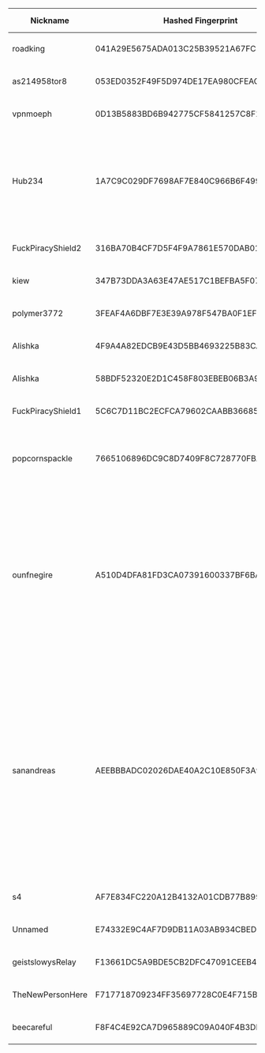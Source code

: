 | Nickname |  Hashed Fingerprint	| Or Addresses | Contact | Running | Flags | Last Seen | First Seen | Last Restarted | Advertised Bandwidth | Platform | Version | Version Status | Recommended Version | Verified hostnames | Exit policy |
|---|---|---|---|---|---|---|---|---|---|---|---|---|---|---|---|
|roadking | 041A29E5675ADA013C25B39521A67FC3AFA39A86 | ["24.201.121.72:9001"] | lutzyrandomtips@gmail.com | true | Running, V2Dir, Valid | 2025-10-31 19:00:00 | 2025-10-31 16:00:00 | 2025-10-31 18:02:48 | 0 | Tor 0.4.8.19 on Linux | 0.4.8.19 | recommended | true | ["modemcable072.121-201-24.mc.videotron.ca"] | ["reject *:*"]|
|as214958tor8 | 053ED0352F49F5D974DE17EA980CFEACAD869982 | ["94.142.241.153:3306","[2a0e:8f02:f017::16]:3306"] | darmstadt@fridaysforfuture.de | true | Running, V2Dir, Valid | 2025-10-31 19:00:00 | 2025-10-31 17:00:00 | 2025-10-31 16:14:47 | 0 | Tor 0.4.8.16 on Linux | 0.4.8.16 | recommended | true | ["tor1-8.ams1.as214958.net"] | ["reject *:*"]|
|vpnmoeph | 0D13B5883BD6B942775CF5841257C8F1B5042F1F | ["166.0.192.105:9001","[2602:f9f3:0:2::2f5]:9001"] | <contact AT moe DOT ph> | true | Running, V2Dir, Valid | 2025-10-31 19:00:00 | 2025-10-31 09:00:00 | 2025-10-31 08:31:24 | 0 | Tor 0.4.8.17 on Linux | 0.4.8.17 | recommended | true | N/A | ["reject *:*"]|
|Hub234 | 1A7C9C029DF7698AF7E840C966B6F4995BC56451 | ["154.90.54.69:9001"] | N/A | true | Exit, Running, V2Dir, Valid | 2025-10-31 19:00:00 | 2025-10-31 13:00:00 | 2025-10-31 13:53:00 | 0 | Tor 0.4.8.19 on Linux | 0.4.8.19 | recommended | true | N/A | ["reject 0.0.0.0/8:*","reject 169.254.0.0/16:*","reject 127.0.0.0/8:*","reject 192.168.0.0/16:*","reject 10.0.0.0/8:*","reject 172.16.0.0/12:*","reject 154.90.54.69:*","accept *:80","accept *:443","accept *:53","reject *:*"]|
|FuckPiracyShield2 | 316BA70B4CF7D5F4F9A7861E570DAB01D7698C17 | ["83.136.107.145:80","[2a02:29e0:2:6:1:1:ff2f:fd9d]:80"] | fuck hollywood | true | Running, V2Dir, Valid | 2025-10-31 19:00:00 | 2025-10-31 02:00:00 | 2025-10-31 01:26:06 | 0 | Tor 0.4.8.17 on Linux | 0.4.8.17 | recommended | true | N/A | ["reject *:*"]|
|kiew | 347B73DDA3A63E47AE517C1BEFBA5F07965CA75C | ["46.38.233.212:443"] | 0x A4EB3C5160961C85E80191310AE554E5460E1BDD Dominik George <nik+torproject@squirrel.land> | true | Running, Valid | 2025-10-31 19:00:00 | 2025-10-31 19:00:00 | 2025-10-31 18:06:49 | 0 | Tor 0.4.8.16 on Linux | 0.4.8.16 | recommended | true | N/A | ["reject *:*"]|
|polymer3772 | 3FEAF4A6DBF7E3E39A978F547BA0F1EF1EC79290 | ["5.255.86.191:443","[2a00:1ca8:2a::18f]:443"] | Polymer3772 AT proton DOT me | true | Running, V2Dir, Valid | 2025-10-31 19:00:00 | 2025-10-31 09:00:00 | 2025-10-31 13:47:30 | 0 | Tor 0.4.8.19 on Linux | 0.4.8.19 | recommended | true | N/A | ["reject *:*"]|
|Alishka | 4F9A4A82EDCB9E43D5BB4693225B83CA9F529A69 | ["45.135.134.253:9100","[2a00:b700::4:1ce]:9100"] | muhhamadabdulbibeg@pissmail.com | true | Running, V2Dir, Valid | 2025-10-31 19:00:00 | 2025-10-31 14:00:00 | 2025-10-31 13:01:13 | 0 | Tor 0.4.8.13 on Linux | 0.4.8.13 | recommended | true | N/A | ["reject *:*"]|
|Alishka | 58BDF52320E2D1C458F803EBEB06B3A97767314D | ["45.135.134.253:9000","[2a00:b700::4:1ce]:9000"] | muhhamadabdulbibeg@pissmail.com | true | Running, V2Dir, Valid | 2025-10-31 19:00:00 | 2025-10-31 14:00:00 | 2025-10-31 13:00:32 | 0 | Tor 0.4.8.13 on Linux | 0.4.8.13 | recommended | true | N/A | ["reject *:*"]|
|FuckPiracyShield1 | 5C6C7D11BC2ECFCA79602CAABB366852950BC9D2 | ["83.136.107.145:443","[2a02:29e0:2:6:1:1:ff2f:fd9d]:443"] | fuck hollywood | true | Running, V2Dir, Valid | 2025-10-31 19:00:00 | 2025-10-31 02:00:00 | 2025-10-31 01:26:05 | 0 | Tor 0.4.8.17 on Linux | 0.4.8.17 | recommended | true | N/A | ["reject *:*"]|
|popcornspackle | 7665106896DC9C8D7409F8C728770FBA704999E2 | ["73.62.231.41:9001"] | wacktru3@gmail.com | true | Running, V2Dir, Valid | 2025-10-31 19:00:00 | 2025-10-31 03:00:00 | 2025-10-31 02:33:45 | 1825239 | Tor 0.4.8.19 on Windows 8 [or later] | 0.4.8.19 | recommended | true | ["c-73-62-231-41.hsd1.mn.comcast.net"] | ["reject *:*"]|
|ounfnegire | A510D4DFA81FD3CA07391600337BF6BA5A589A5D | ["176.124.32.16:9001"] | tor@mailsac.com | true | Running, V2Dir, Valid | 2025-10-31 19:00:00 | 2025-10-31 14:00:00 | 2025-10-31 16:06:49 | 0 | Tor 0.4.8.19 on Linux | 0.4.8.19 | recommended | true | N/A | ["reject 0.0.0.0/8:*","reject 169.254.0.0/16:*","reject 127.0.0.0/8:*","reject 192.168.0.0/16:*","reject 10.0.0.0/8:*","reject 172.16.0.0/12:*","reject 176.124.32.16:*","reject 100.64.0.0/10:*","reject 192.0.0.0/24:*","reject 192.0.2.0/24:*","reject 192.88.99.0/24:*","reject 198.18.0.0/15:*","reject 198.51.100.0/24:*","reject 203.0.113.0/24:*","reject 224.0.0.0/3:*","accept *:443","accept *:53","reject *:*"]|
|sanandreas | AEEBBBADC02026DAE40A2C10E850F3A92004331D | ["107.189.1.16:9001"] | N/A | true | Exit, Running, V2Dir, Valid | 2025-10-31 19:00:00 | 2025-10-31 14:00:00 | 2025-10-31 13:38:00 | 0 | Tor 0.4.8.19 on Linux | 0.4.8.19 | recommended | true | N/A | ["reject 0.0.0.0/8:*","reject 169.254.0.0/16:*","reject 127.0.0.0/8:*","reject 192.168.0.0/16:*","reject 10.0.0.0/8:*","reject 172.16.0.0/12:*","reject 107.189.1.16:*","reject *:25","reject *:119","reject *:135-139","reject *:445","reject *:465","reject *:563","reject *:587","reject *:1214","reject *:4661-4666","reject *:6346-6429","reject *:6660-6667","reject *:6697","reject *:6699","reject *:6881-6999","reject *:51413","accept *:*"]|
|s4 | AF7E834FC220A12B4132A01CDB77B899E94CAD76 | ["193.237.155.109:9001"] | E F Random Person <abusetor010@proton.me> | true | Running, V2Dir, Valid | 2025-10-31 19:00:00 | 2025-10-31 08:00:00 | 2025-10-31 10:51:35 | 0 | Tor 0.4.8.16 on Linux | 0.4.8.16 | recommended | true | ["static-193-237-155-109.vodafonexdsl.co.uk"] | ["reject *:*"]|
|Unnamed | E74332E9C4AF7D9DB11A03AB934CBED842F81B10 | ["93.104.130.47:9001"] | Arlo <4xkxa6s8z@mozmail.com> | true | Running, V2Dir, Valid | 2025-10-31 19:00:00 | 2025-10-31 14:00:00 | 2025-10-31 13:46:11 | 0 | Tor 0.4.8.16 on Linux | 0.4.8.16 | recommended | true | ["ppp-93-104-130-47.dynamic.mnet-online.de"] | ["reject *:*"]|
|geistslowysRelay | F13661DC5A9BDE5CB2DFC47091CEEB4AB5716C99 | ["46.38.236.103:9001","[2a03:4000:2:ada:e4f6:6aff:fea3:425f]:9001"] | geistslowy@eclipso.at | true | Running, V2Dir, Valid | 2025-10-31 19:00:00 | 2025-10-31 13:00:00 | 2025-10-31 13:42:32 | 0 | Tor 0.4.8.19 on Linux | 0.4.8.19 | recommended | true | ["v2202510307164392033.luckysrv.de"] | ["reject *:*"]|
|TheNewPersonHere | F717718709234FF35697728C0E4F715B898BBE15 | ["87.178.67.80:9001"] | anewpersontotestthis@proton.me | true | Running, V2Dir, Valid | 2025-10-31 19:00:00 | 2025-10-31 11:00:00 | 2025-10-31 10:30:03 | 0 | Tor 0.4.8.7 on Linux | 0.4.8.7 | recommended | true | ["p57b24350.dip0.t-ipconnect.de"] | ["reject *:*"]|
|beecareful | F8F4C4E92CA7D965889C09A040F4B3DB42208EC0 | ["45.144.209.20:9001"] | email: beecareful [AT] protonmail [DOT] com | true | Running, V2Dir, Valid | 2025-10-31 19:00:00 | 2025-10-31 07:00:00 | 2025-10-31 06:18:47 | 0 | Tor 0.4.8.18 on Linux | 0.4.8.18 | recommended | true | N/A | ["reject *:*"]|
